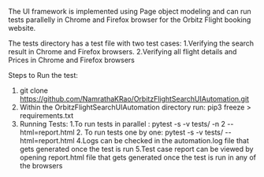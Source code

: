 The UI framework is implemented using Page object modeling and can run tests parallelly in Chrome and Firefox browser for the Orbitz Flight booking website.

The tests directory has a test file with two test cases:
1.Verifying the search result in Chrome and Firefox browsers.
2.Verifying all flight details and Prices in Chrome and Firefox browsers

Steps to Run the test:
1. git clone https://github.com/NamrathaKRao/OrbitzFlightSearchUIAutomation.git
2. Within the OrbitzFlightSearchUIAutomation directory run: pip3 freeze > requirements.txt
3. Running Tests:
    1.To run tests in parallel : pytest -s -v tests/ -n 2 --html=report.html
    2. To run tests one by one: pytest -s -v tests/ --html=report.html
4.Logs can be checked in the automation.log file that gets generated once the test is run
5.Test case report can be viewed by opening report.html file that gets generated once the test is run in any of the browsers
